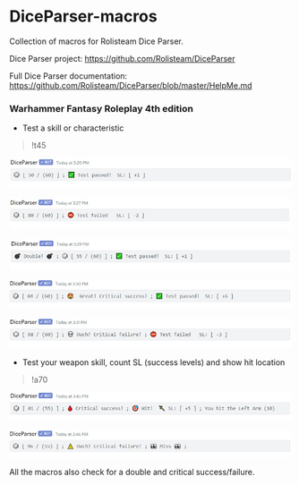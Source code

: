 # DiceParser-macros
Collection of macros for Rolisteam Dice Parser.

Dice Parser project: https://github.com/Rolisteam/DiceParser

Full Dice Parser documentation: https://github.com/Rolisteam/DiceParser/blob/master/HelpMe.md


### Warhammer Fantasy Roleplay 4th edition

* Test a skill or characteristic

> !t45

![pass](https://raw.githubusercontent.com/pszeptynski/DiceParser-macros/master/screenshots/pass.jpg)

![fail](https://raw.githubusercontent.com/pszeptynski/DiceParser-macros/master/screenshots/fail.jpg)

![double](https://raw.githubusercontent.com/pszeptynski/DiceParser-macros/master/screenshots/double.jpg)

![critical_success](https://raw.githubusercontent.com/pszeptynski/DiceParser-macros/master/screenshots/critical_success.jpg)

![critical_failure](https://raw.githubusercontent.com/pszeptynski/DiceParser-macros/master/screenshots/critical_failure.jpg)





* Test your weapon skill, count SL (success levels) and show hit location

> !a70

![critical_hit](https://raw.githubusercontent.com/pszeptynski/DiceParser-macros/master/screenshots/critical_hit.jpg)

![critical_miss](https://raw.githubusercontent.com/pszeptynski/DiceParser-macros/master/screenshots/critical_miss.jpg)






All the macros also check for a double and critical success/failure.

